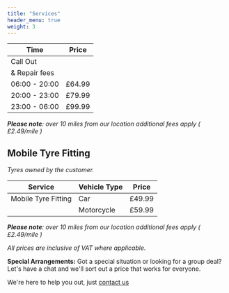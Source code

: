 ```yaml
---
title: "Services"
header_menu: true
weight: 3
---
```



| Time          | Price  |
| ------------- | ------ |
| Call Out      |        |
| & Repair fees |        |
| 06:00 - 20:00 | £64.99 |
| 20:00 - 23:00 | £79.99 |
| 23:00 - 06:00 | £99.99 |

_**Please note**: over 10 miles from our location additional fees apply ( £2.49/mile )_

## Mobile Tyre Fitting

_Tyres owned by the customer._

| Service             | Vehicle Type | Price  |
| ------------------- | ------------ | ------ |
| Mobile Tyre Fitting | Car          | £49.99 |
|                     | Motorcycle   | £59.99 |

_**Please note**: over 10 miles from our location additional fees apply ( £2.49/mile )_

_All prices are inclusive of VAT where applicable._

**Special Arrangements:**
Got a special situation or looking for a group deal? Let's have a chat and we'll sort out a price that works for everyone.

We're here to help you out, just [contact us](#contact)
